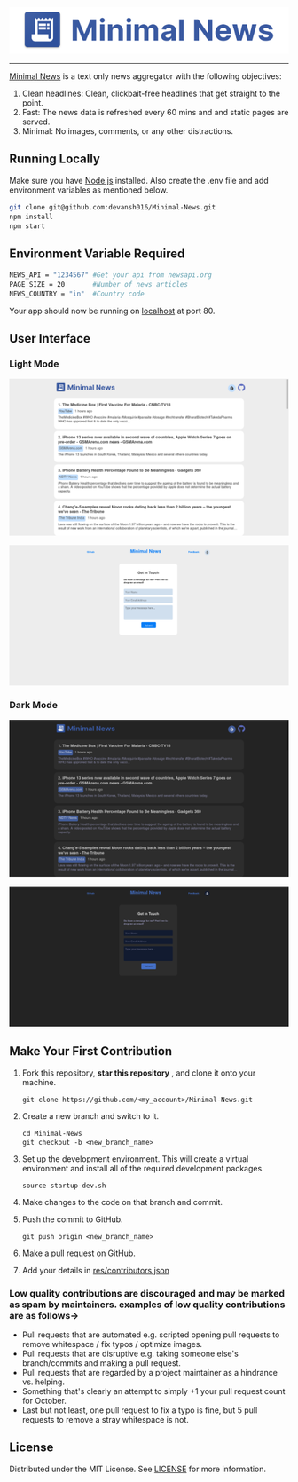 <p align="center"><img src="res/images/banner.png"></img> </p>

- - -

[Minimal News](https://minimal-news.herokuapp.com/) is a text only news aggregator with the following objectives:
1. Clean headlines: Clean, clickbait-free headlines that get straight to the point.
2. Fast: The news data is refreshed every 60 mins and and static pages are served.
3. Minimal: No images, comments, or any other distractions.

## Running Locally

Make sure you have [Node.js](http://nodejs.org/) installed.
Also create the .env file and add environment variables as mentioned below.

```sh
git clone git@github.com:devansh016/Minimal-News.git
npm install
npm start
```
## Environment Variable Required
```sh
NEWS_API = "1234567" #Get your api from newsapi.org
PAGE_SIZE = 20       #Number of news articles
NEWS_COUNTRY = "in"  #Country code
```

Your app should now be running on [localhost](http://localhost/) at port 80.

## User Interface

### Light Mode

![Minimal News Home Light](/res/images/minimalnews_light.png "Minimal News Homepage Light")

![Minimal News Feedback](/res/images/feedback_light.PNG "Minimal News Feedback Light")

### Dark Mode

![Minimal News Home Dark](/res/images/minimalnews_dark.png "Minimal News Homepage Dark")

![Minimal News Feedback](/res/images/feedback_dark.PNG "Minimal News Feedback Dark")


## Make Your First Contribution
1. Fork this repository, __star this repository__ ,  and clone it onto your machine.
    ```
    git clone https://github.com/<my_account>/Minimal-News.git
    ```
    
1. Create a new branch and switch to it.

    ```
    cd Minimal-News
    git checkout -b <new_branch_name>
    ```
    
1. Set up the development environment. This will create a virtual environment and install all of the required development packages.
    
    ```
    source startup-dev.sh
    ```
    
1. Make changes to the code on that branch and commit.
1. Push the commit to GitHub.
    ```
    git push origin <new_branch_name>
    ```

1. Make a pull request on GitHub.

1. Add your details in [res/contributors.json](contributors.json)

### Low quality contributions are discouraged and may be marked as spam by maintainers. examples of low quality contributions are as follows->
* Pull requests that are automated e.g. scripted opening pull requests to remove whitespace / fix typos / optimize images.
* Pull requests that are disruptive e.g. taking someone else's branch/commits and making a pull request.
* Pull requests that are regarded by a project maintainer as a hindrance vs. helping.
* Something that's clearly an attempt to simply +1 your pull request count for October.
* Last but not least, one pull request to fix a typo is fine, but 5 pull requests to remove a stray whitespace is not.







## License

Distributed under the MIT License. See [LICENSE](/LICENSE) for more information.
